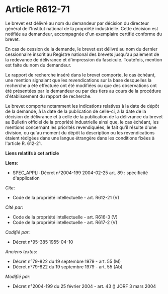 # Article R612-71

Le brevet est délivré au nom du demandeur par décision du directeur général de l'Institut national de la propriété
industrielle. Cette décision est notifiée au demandeur, accompagnée d'un exemplaire certifié conforme du brevet. 

En cas de cession de la demande, le brevet est délivré au nom du dernier cessionnaire inscrit au Registre national des
brevets jusqu'au paiement de la redevance de délivrance et d'impression du fascicule. Toutefois, mention est faite du nom du
demandeur. 

Le rapport de recherche inséré dans le brevet comporte, le cas échéant, une mention signalant que les revendications sur la
base desquelles la recherche a été effectuée ont été modifiées ou que des observations ont été présentées par le demandeur ou
par des tiers au cours de la procédure d'établissement du rapport de recherche. 

Le brevet comporte notamment les indications relatives à la date de dépôt de la demande, à la date de la publication de
celle-ci, à la date de la décision de délivrance et à celle de la publication de la délivrance du brevet au Bulletin officiel
de la propriété industrielle ainsi que, le cas échéant, les mentions concernant les priorités revendiquées, le fait qu'il
résulte d'une division, ou qu'au moment du dépôt la description ou les revendications étaient rédigées dans une langue
étrangère dans les conditions fixées à l'article R. 612-21.

**Liens relatifs à cet article**

**Liens**:

  - SPEC_APPLI: Décret n°2004-199 2004-02-25 art. 89 : spécificité d'application

_Cite_:

  - Code de la propriété intellectuelle - art. R612-21 (V)

_Cité par_:

  - Code de la propriété intellectuelle - art. R616-3 (V)
  - Code de la propriété intellectuelle - art. R617-2 (V)

_Codifié par_:

  - Décret n°95-385 1955-04-10

_Anciens textes_:

  - Décret n°79-822 du 19 septembre 1979 - art. 55 (M)
  - Décret n°79-822 du 19 septembre 1979 - art. 55 (Ab)

_Modifié par_:

  - Décret n°2004-199 du 25 février 2004 - art. 43 () JORF 3 mars 2004
